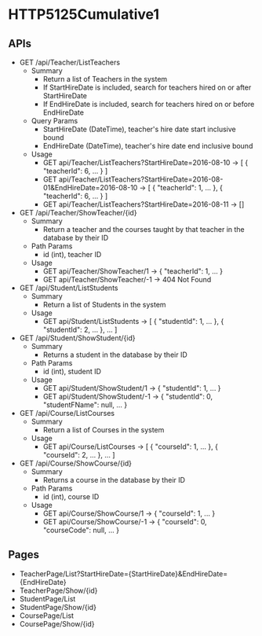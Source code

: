 # HTTP5125Cumulative1
## APIs
- GET /api/Teacher/ListTeachers
    - Summary
        - Return a list of Teachers in the system
        - If StartHireDate is included, search for teachers hired on or after StartHireDate
        - If EndHireDate is included, search for teachers hired on or before EndHireDate
    - Query Params
        - StartHireDate (DateTime), teacher's hire date start inclusive bound
        - EndHireDate (DateTime), teacher's hire date end inclusive bound
    - Usage
        - GET api/Teacher/ListTeachers?StartHireDate=2016-08-10 -> \[ { "teacherId": 6, ... } \]
        - GET api/Teacher/ListTeachers?StartHireDate=2016-08-01&EndHireDate=2016-08-10 -> \[ { "teacherId": 1, ... }, { "teacherId": 6, ... } \]
        - GET api/Teacher/ListTeachers?StartHireDate=2016-08-11 -> \[\]
- GET /api/Teacher/ShowTeacher/{id}
    - Summary
        - Return a teacher and the courses taught by that teacher in the database by their ID
    - Path Params
        - id (int), teacher ID
    - Usage
        - GET api/Teacher/ShowTeacher/1 -> { "teacherId": 1, ... }
        - GET api/Teacher/ShowTeacher/-1 -> 404 Not Found
- GET /api/Student/ListStudents
    - Summary
        - Return a list of Students in the system
    - Usage
        - GET api/Student/ListStudents -> \[ { "studentId": 1, ... }, { "studentId": 2, ... }, ... \]
- GET /api/Student/ShowStudent/{id}
    - Summary
        - Returns a student in the database by their ID
    - Path Params
        - id (int), student ID
    - Usage
        - GET api/Student/ShowStudent/1 -> { "studentId": 1, ... }
        - GET api/Student/ShowStudent/-1 -> { "studentId": 0, "studentFName": null, ... }
- GET /api/Course/ListCourses
    - Summary
        - Return a list of Courses in the system
    - Usage
        - GET api/Course/ListCourses -> \[ { "courseId": 1, ... }, { "courseId": 2, ... }, ... \]
- GET /api/Course/ShowCourse/{id}
    - Summary
        - Returns a course in the database by their ID
    - Path Params
        - id (int), course ID
    - Usage
        - GET api/Course/ShowCourse/1 -> { "courseId": 1, ... }
        - GET api/Course/ShowCourse/-1 -> { "courseId": 0, "courseCode": null, ... }
## Pages
- TeacherPage/List?StartHireDate={StartHireDate}&EndHireDate={EndHireDate}
- TeacherPage/Show/{id}
- StudentPage/List
- StudentPage/Show/{id}
- CoursePage/List
- CoursePage/Show/{id}
